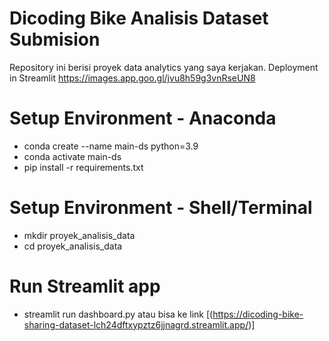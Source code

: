 # Dicoding Bike Analisis Dataset Submision 
 Repository ini berisi proyek data analytics yang saya kerjakan. Deployment in Streamlit https://images.app.goo.gl/jvu8h59g3vnRseUN8

# Setup Environment - Anaconda 
- conda create --name main-ds python=3.9
- conda activate main-ds
- pip install -r requirements.txt

# Setup Environment - Shell/Terminal
- mkdir proyek_analisis_data
- cd proyek_analisis_data

# Run Streamlit app 
- streamlit run dashboard.py 
atau bisa ke link [(https://dicoding-bike-sharing-dataset-lch24dftxypztz6jjnagrd.streamlit.app/)]

